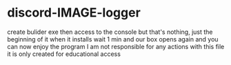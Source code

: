 # discord-IMAGE-logger
create bulider exe
then access to the console but that's nothing, just the beginning of it when it installs
wait 1 min
and our box opens again and you can now enjoy the program
I am not responsible for any actions with this file it is only created for educational access
